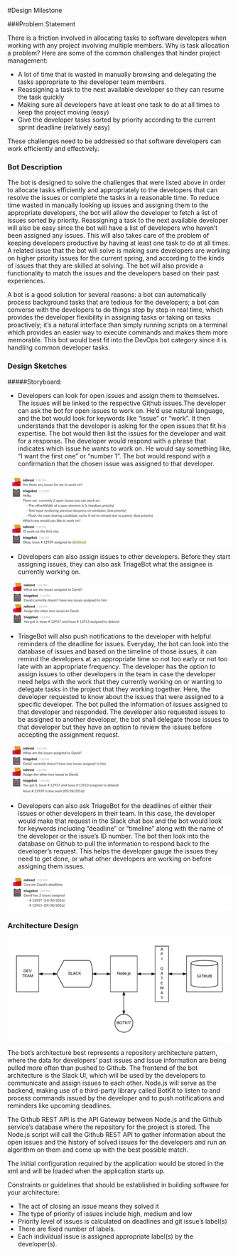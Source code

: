 #Design Milestone

###Problem Statement

There is a friction involved in allocating tasks to software developers when working with any project involving multiple members. Why is task allocation a problem? Here are some of the common challenges that hinder project management: 

  - A lot of time that is wasted in manually browsing and delegating the tasks appropriate to the developer team members.
  - Reassigning a task to the next available developer so they can resume the task quickly
  - Making sure all developers have at least one task to do at all times to keep the project moving (easy)
  - Give the developer tasks sorted by priority according to the current sprint deadline (relatively easy)

These challenges need to be addressed so that software developers can work efficiently and effectively.

### Bot Description 

The bot is designed to solve the challenges that were listed above in order to allocate tasks efficiently and appropriately to the developers that can resolve the issues or complete the tasks in a reasonable time. To reduce time wasted in manually looking up issues and assigning them to the appropriate developers, the bot will allow the developer to fetch a list of issues sorted by priority. Reassigning a task to the next available developer will also be easy since the bot will have a list of developers who haven’t been assigned any issues. This will also takes care of the problem of keeping developers productive by having at least one task to do at all times. A related issue that the bot will solve is making sure developers are working on higher priority issues for the current spring, and according to the kinds of issues that they are skilled at solving. The bot will also provide a functionality to match the issues and the developers based on their past experiences.

A bot is a good solution for several reasons: a bot can automatically process background tasks that are tedious for the developers; a bot can converse with the developers to do things step by step in real time, which provides the developer flexibility in assigning tasks or taking on tasks proactively; it’s a natural interface than simply running scripts on a terminal which provides an easier way to execute commands and makes them more memorable. This bot would best fit into the DevOps bot category since it is handling common developer tasks.


### Design Sketches 

#####Storyboard: 

- Developers can look for open issues and assign them to themselves. The issues will be linked to the respective Github issues.The developer can ask the bot for open issues to work on. He’d use natural language, and the bot would look for keywords like “issue” or “work”. It then understands that the developer is asking for the open issues that fit his expertise.
The bot would then list the issues for the developer and wait for a response. The developer would respond with a phrase that indicates which issue he wants to work on. He would say something like, “I want the first one” or “number 1”. 
The bot would respond with a confirmation that the chosen issue was assigned to that developer.

<img src="assignToMe.png"/>

- Developers can also assign issues to other developers. Before they start assigning issues, they can also ask TriageBot what the assignee is currently working on.

<img src="assignToDavid.png"/>

- TriageBot will also push notifications to the developer with helpful reminders of the deadline for issues. Everyday, the bot can look into the database of issues and based on the timeline of those issues, it can remind the developers at an appropriate time so not too early or not too late with an appropriate frequency. The developer has the option to assign issues to other developers in the team in case the developer need helps with the work that they currently working on or wanting to delegate tasks in the project that they working together. Here, the developer requested to know about the issues that were assigned to a specific developer. The bot pulled the information of issues assigned to that developer and responded. The developer also requested issues to be assigned to another developer, the bot shall delegate those issues to that developer but they have an option to review the issues before accepting the assignment request. 

<img src="deadlineReminder.png"/>

- Developers can also ask TriageBot for the deadlines of either their issues or other developers in their team. In this case, the developer would make that request in the Slack chat box and the bot would look for keywords including “deadline” or “timeline” along with the name of the developer or the issue’s ID number. The bot then look into the database on Github to pull the information to respond back to the developer’s request. This helps the developer gauge the issues they need to get done, or what other developers are working on before assigning them issues.

<img src="giveMeDeadlines.png"/>

### Architecture Design 

<img src="Architecture Diagram.png"/>

The bot’s architecture best represents a repository architecture pattern, where the data for developers’ past issues and issue information are being pulled more often than pushed to Github. The frontend of the bot architecture is the Slack UI, which will be used by the developers to communicate and assign issues to each other. Node.js will serve as the backend, making use of a third-party library called BotKit to listen to and process commands issued by the developer and to push notifications and reminders like upcoming deadlines. 


The Github REST API is the API Gateway between Node.js and the Github service’s database where the repository for the project is stored. The Node.js script will call the Github REST API to gather information about the open issues and the history of solved issues for the developers and run an algorithm on them and come up with the best possible match. 


The initial configuration required by the application would be stored in the xml and will be loaded when the application starts up. 


Constraints or guidelines that should be established in building software for your architecture:
- The act of closing an issue means they solved it
- The type of priority of issues include high, medium and low 
- Priority level of issues is calculated on deadlines and git issue’s label(s)
- There are fixed number of labels.
- Each individual issue is assigned appropriate label(s) by the developer(s).
